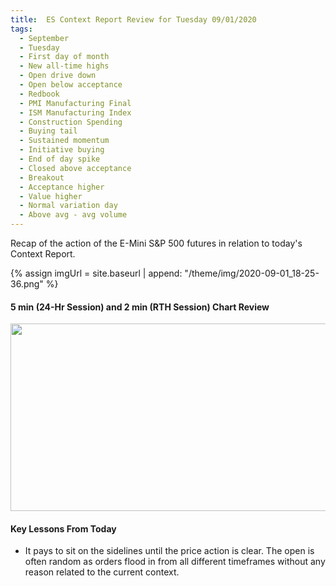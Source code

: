 ```yaml
---
title:  ES Context Report Review for Tuesday 09/01/2020
tags:
  - September
  - Tuesday
  - First day of month
  - New all-time highs
  - Open drive down
  - Open below acceptance
  - Redbook
  - PMI Manufacturing Final
  - ISM Manufacturing Index
  - Construction Spending
  - Buying tail
  - Sustained momentum
  - Initiative buying
  - End of day spike
  - Closed above acceptance
  - Breakout
  - Acceptance higher
  - Value higher
  - Normal variation day
  - Above avg - avg volume
---
```


Recap of the action of the E-Mini S&P 500 futures in relation to today's Context Report.

{% assign imgUrl = site.baseurl | append: "/theme/img/2020-09-01_18-25-36.png" %}

#### 5 min (24-Hr Session) and 2 min (RTH Session) Chart Review

[<img src="{{imgUrl}}" width="600" height="300">]({{imgUrl}})

#### Key Lessons From Today
* It pays to sit on the sidelines until the price action is clear. The open is often random as orders flood in from all different timeframes without any reason related to the current context.
